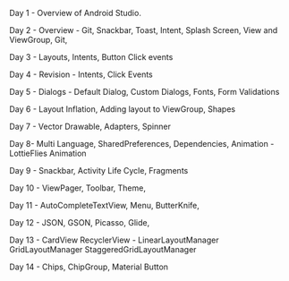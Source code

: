 
Day 1 - Overview of Android Studio.

Day 2 - Overview - 
          Git,
          Snackbar,
          Toast,
          Intent, 
          Splash Screen, 
          View and ViewGroup,
          Git,

Day 3 - Layouts,
        Intents, 
        Button Click events

Day 4 - Revision - 
          Intents, 
          Click Events

Day 5 - Dialogs -
           Default Dialog,
           Custom Dialogs,
        Fonts,
        Form Validations
      
Day 6 - Layout Inflation,
        Adding layout to ViewGroup,
        Shapes

Day 7 - Vector Drawable,
        Adapters,
        Spinner

Day 8- Multi Language,
        SharedPreferences,
        Dependencies,
        Animation - LottieFlies Animation
          
Day 9 - Snackbar,
        Activity Life Cycle,
        Fragments
        
Day 10 - ViewPager,
         Toolbar,
         Theme, 
            
Day 11 - AutoCompleteTextView,
         Menu,
         ButterKnife,

Day 12 -  JSON,
          GSON,
          Picasso,
          Glide,

Day 13 - CardView
          RecyclerView -
            LinearLayoutManager
            GridLayoutManager
            StaggeredGridLayoutManager

Day 14 - Chips, ChipGroup, Material Button



